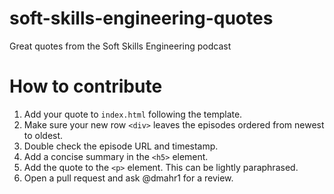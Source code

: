 # soft-skills-engineering-quotes
Great quotes from the Soft Skills Engineering podcast

# How to contribute
1. Add your quote to `index.html` following the template.
2. Make sure your new row `<div>` leaves the episodes ordered from newest to oldest.
3. Double check the episode URL and timestamp.
4. Add a concise summary in the `<h5>` element.
5. Add the quote to the `<p>` element. This can be lightly paraphrased.
6. Open a pull request and ask @dmahr1 for a review.